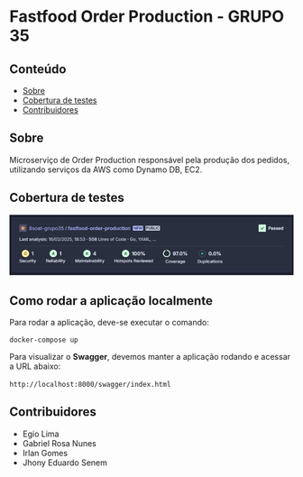 # Fastfood Order Production - GRUPO 35

## Conteúdo

- [Sobre](#sobre)
- [Cobertura de testes](#cobertura-de-testes)
- [Contribuidores](#contribuidores)

## Sobre

Microserviço de Order Production responsável pela produção dos pedidos, utilizando serviços da AWS como Dynamo DB, EC2.

## Cobertura de testes

![Testes](docs/fastfood-order-production-coverage.jpeg)


## Como rodar a aplicação localmente

Para rodar a aplicação, deve-se executar o comando:

```
docker-compose up
```

Para visualizar o **Swagger**, devemos manter a aplicação rodando e acessar a URL abaixo:

`http://localhost:8000/swagger/index.html`

<!-- 
# Rodar os testes

1. Instalação do gomock para execução dos testes localmente

```
go install go.uber.org/mock/mockgen@latest
```

2. Geração dos arquivos de mock preenchidos via go generate no projeto

```
go generate ./...
```

3. Execução dos testes do projeto

```
go test ./test/...
``` -->

## Contribuidores

- Egio Lima
- Gabriel Rosa Nunes
- Irlan Gomes
- Jhony Eduardo Senem